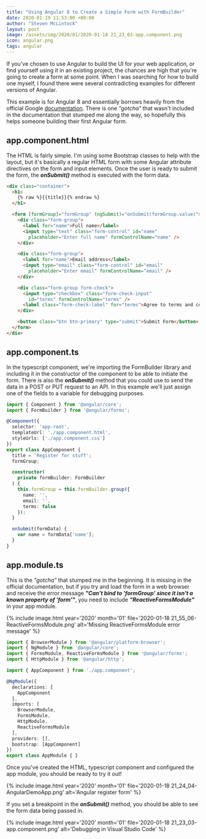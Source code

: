 ```yaml
---
title: "Using Angular 8 to Create a Simple Form with FormBuilder"
date: 2020-01-19 11:53:00 +00:00
author: "Steven McLintock"
layout: post
image: /assets/img/2020/01/2020-01-18 21_23_03-app.component.png
icon: angular.png
tags: angular
---
```


If you've chosen to use Angular to build the UI for your web application, or find yourself using it in an existing project, the chances are high that you're going to create a form at some point. When I was searching for how to build one myself, I found there were several contradicting examples for different versions of Angular.

This example is for Angular 8 and essentially borrows heavily from the official Google [documentation](https://angular.io/start/forms). There is one *"gotcha"* that wasn't included in the documentation that stumped me along the way, so hopefully this helps someone building their first Angular form.

## app.component.html

The HTML is fairly simple. I'm using some Bootstrap classes to help with the layout, but it's basically a regular HTML form with some Angular attribute directives on the form and input elements. Once the user is ready to submit the form, the ***onSubmit()*** method is executed with the form data.

```html
<div class="container">
  <h1>
    {% raw %}{{title}}{% endraw %}
  </h1>

  <form [formGroup]="formGroup" (ngSubmit)="onSubmit(formGroup.value)">
    <div class="form-group">
      <label for="name">Full name</label>
      <input type="text" class="form-control" id="name" 
        placeholder="Enter full name" formControlName="name" />
    </div>

    <div class="form-group">
      <label for="name">Email address</label>
      <input type="email" class="form-control" id="email" 
        placeholder="Enter email" formControlName="email" />
    </div>

    <div class="form-group form-check">
      <input type="checkbox" class="form-check-input" 
        id="terms" formControlName="terms" />
      <label class="form-check-label" for="terms">Agree to terms and conditions?</label>
    </div>

    <button class="btn btn-primary" type="submit">Submit Form</button>
  </form>
</div>
```

## app.component.ts

In the typescript component, we're importing the FormBuilder library and including it in the constructor of the component to be able to initiate the form. There is also the ***onSubmit()*** method that you could use to send the data in a POST or PUT request to an API. In this example we'll just assign one of the fields to a variable for debugging purposes.

```typescript
import { Component } from '@angular/core';
import { FormBuilder } from '@angular/forms';

@Component({
  selector: 'app-root',
  templateUrl: './app.component.html',
  styleUrls: ['./app.component.css']
})
export class AppComponent {
  title = 'Register for stuff';
  formGroup;

  constructor(
    private formBuilder: FormBuilder
  ) {
    this.formGroup = this.formBuilder.group({
      name: '',
      email: '',
      terms: false
    });
  }

  onSubmit(formData) {
    var name = formData['name'];
  }
}
```

## app.module.ts

This is the *"gotcha"* that stumped me in the beginning. It is missing in the official documentation, but if you try and load the form in a web browser and receive the error message ***"Can't bind to 'formGroup' since it isn't a known property of 'form'"***, you need to include ***"ReactiveFormsModule"*** in your app module.

{%
    include image.html
    year='2020'
    month='01'
    file='2020-01-18 21_55_06-ReactiveFormsModule.png'
    alt='Missing ReactiveFormsModule error message'
%}

```typescript
import { BrowserModule } from '@angular/platform-browser';
import { NgModule } from '@angular/core';
import { FormsModule, ReactiveFormsModule } from '@angular/forms';
import { HttpModule } from '@angular/http';

import { AppComponent } from './app.component';

@NgModule({
  declarations: [
    AppComponent
  ],
  imports: [
    BrowserModule,
    FormsModule,
    HttpModule,
    ReactiveFormsModule
  ],
  providers: [],
  bootstrap: [AppComponent]
})
export class AppModule { }
```

Once you've created the HTML, typescript component and configured the app module, you should be ready to try it out!

{%
    include image.html
    year='2020'
    month='01'
    file='2020-01-18 21_24_04-AngularDemoApp.png'
    alt='Angular register form'
%}

If you set a breakpoint in the ***onSubmit()*** method, you should be able to see the form data being passed in.

{%
    include image.html
    year='2020'
    month='01'
    file='2020-01-18 21_23_03-app.component.png'
    alt='Debugging in Visual Studio Code'
%}